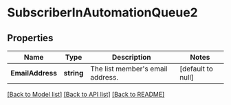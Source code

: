 # SubscriberInAutomationQueue2

## Properties
Name | Type | Description | Notes
------------ | ------------- | ------------- | -------------
**EmailAddress** | **string** | The list member&#x27;s email address. | [default to null]

[[Back to Model list]](../README.md#documentation-for-models) [[Back to API list]](../README.md#documentation-for-api-endpoints) [[Back to README]](../README.md)

